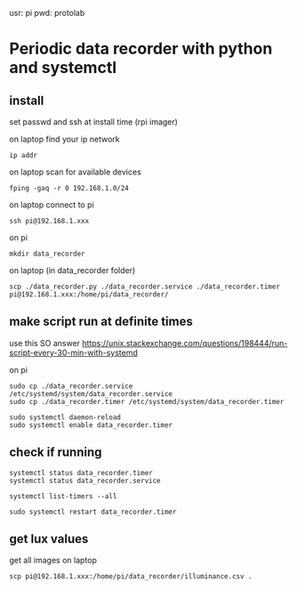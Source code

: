 

usr: pi
pwd: protolab

# Periodic data recorder with python and systemctl

## install
set passwd and ssh at install time (rpi imager)
    
on laptop find your ip network

    ip addr

on laptop scan for available devices

    fping -gaq -r 0 192.168.1.0/24

on laptop connect to pi

    ssh pi@192.168.1.xxx    

on pi 

    mkdir data_recorder

on laptop (in data_recorder folder)
    
    scp ./data_recorder.py ./data_recorder.service ./data_recorder.timer  pi@192.168.1.xxx:/home/pi/data_recorder/


## make script run at definite times

use this SO answer https://unix.stackexchange.com/questions/198444/run-script-every-30-min-with-systemd
    
on pi

    sudo cp ./data_recorder.service /etc/systemd/system/data_recorder.service
    sudo cp ./data_recorder.timer /etc/systemd/system/data_recorder.timer

    sudo systemctl daemon-reload
    sudo systemctl enable data_recorder.timer

## check if running
    
    systemctl status data_recorder.timer
    systemctl status data_recorder.service
    
    systemctl list-timers --all

    sudo systemctl restart data_recorder.timer
   
    
## get lux values

get all images on laptop

    scp pi@192.168.1.xxx:/home/pi/data_recorder/illuminance.csv .

